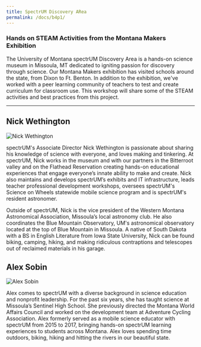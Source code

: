 ```yaml
---
title: SpectrUM Discovery ARea
permalink: /docs/b4p1/
---
```


### Hands on STEAM Activities from the Montana Makers Exhibition
The University of Montana spectrUM Discovery Area is a hands-on science museum in Missoula, MT dedicated to igniting passion for discovery through science. Our Montana Makers exhibition has visited schools around the state, from Dixon to Ft. Benton. In addition to the exhibition, we've worked with a peer learning community of teachers to test and create curriculum for classroom use. This workshop will share some of the STEAM activities and best practices from this project.

***

## Nick Wethington

![Nick Wethington](../tuesday/breakout4/images/wethington.jpeg)

spectrUM's Associate Director Nick Wethington is passionate about sharing his knowledge of science with everyone, and loves making and tinkering. At spectrUM, Nick works in the museum and with our partners in the Bitterroot valley and on the Flathead Reservation creating hands-on educational experiences that engage everyone’s innate ability to make and create. Nick also maintains and develops spectrUM’s exhibits and IT infrastructure, leads teacher professional development workshops, oversees spectrUM's Science on Wheels statewide mobile science program and is spectrUM's resident astronomer.

Outside of spectrUM, Nick is the vice president of the Western Montana Astronomical Association, Missoula’s local astronomy club. He also coordinates the Blue Mountain Observatory, UM's astronomical observatory located at the top of Blue Mountain in Missoula. A native of South Dakota with a BS in English Literature from Iowa State University, Nick can be found biking, camping, hiking, and making ridiculous contraptions and telescopes out of reclaimed materials in his garage.

## Alex Sobin

![Alex Sobin](../tuesday/breakout4/images/sobin.png)

Alex comes to spectrUM with a diverse background in science education and nonprofit leadership. For the past six years, she has taught science at Missoula’s Sentinel High School. She previously directed the Montana World Affairs Council and worked on the development team at Adventure Cycling Association. Alex formerly served as a mobile science educator with spectrUM from 2015 to 2017, bringing hands-on spectrUM learning experiences to students across Montana. Alex loves spending time outdoors, biking, hiking and hitting the rivers in our beautiful state.